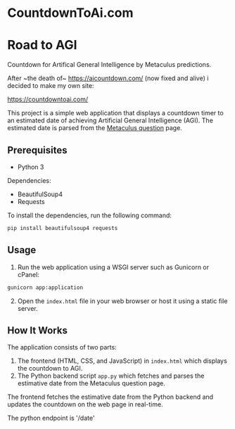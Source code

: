 # CountdownToAi.com
# Road to AGI

Countdown for Artifical General Intelligence by Metaculus predictions.

After ~the death of~ https://aicountdown.com/ (now fixed and alive) i decided to make my own site:

  https://countdowntoai.com/

This project is a simple web application that displays a countdown timer to an estimated date of achieving Artificial General Intelligence (AGI). The estimated date is parsed from the [Metaculus question](https://www.metaculus.com/questions/3479/date-weakly-general-ai-is-publicly-known/) page.

## Prerequisites

- Python 3

Dependencies:

- BeautifulSoup4
- Requests

To install the dependencies, run the following command:

```bash
pip install beautifulsoup4 requests
```

## Usage

1. Run the web application using a WSGI server such as Gunicorn or cPanel:

```bash
gunicorn app:application
```

2. Open the `index.html` file in your web browser or host it using a static file server.

## How It Works

The application consists of two parts:

1. The frontend (HTML, CSS, and JavaScript) in `index.html` which displays the countdown to AGI.
2. The Python backend script `app.py` which fetches and parses the estimative date from the Metaculus question page.

The frontend fetches the estimative date from the Python backend and updates the countdown on the web page in real-time.

The python endpoint is '/date'
